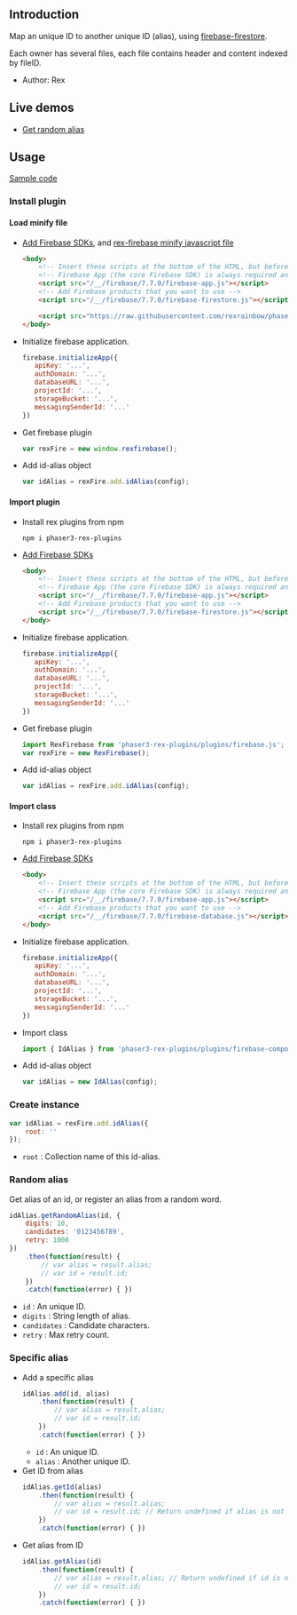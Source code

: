 ## Introduction

Map an unique ID to another unique ID (alias), using [firebase-firestore](https://firebase.google.com/docs/firestore/).

Each owner has several files, each file contains header and content indexed by fileID.

- Author: Rex

## Live demos

- [Get random alias](https://codepen.io/rexrainbow/pen/jOEBYQG)

## Usage

[Sample code](https://github.com/rexrainbow/phaser3-rex-notes/blob/master/examples/firebase-idalias)

### Install plugin

#### Load minify file

- [Add Firebase SDKs](https://firebase.google.com/docs/web/setup), and [rex-firebase minify javascript file](https://raw.githubusercontent.com/rexrainbow/phaser3-rex-notes/master/dist/rexfirebase.min.js)
    ```html
    <body>
        <!-- Insert these scripts at the bottom of the HTML, but before you use any Firebase services -->
        <!-- Firebase App (the core Firebase SDK) is always required and must be listed first -->
        <script src="/__/firebase/7.7.0/firebase-app.js"></script>
        <!-- Add Firebase products that you want to use -->
        <script src="/__/firebase/7.7.0/firebase-firestore.js"></script>

        <script src="https://raw.githubusercontent.com/rexrainbow/phaser3-rex-notes/master/dist/rexfirebase.min.js"></script>
    </body>    
    ```
- Initialize firebase application.
    ```javascript
    firebase.initializeApp({
       apiKey: '...',
       authDomain: '...',
       databaseURL: '...',
       projectId: '...',
       storageBucket: '...',
       messagingSenderId: '...'
    })
    ```
- Get firebase plugin
    ```javascript
    var rexFire = new window.rexfirebase();
    ```
- Add id-alias object
    ```javascript
    var idAlias = rexFire.add.idAlias(config);
    ```

#### Import plugin

- Install rex plugins from npm
    ```
    npm i phaser3-rex-plugins
    ```
- [Add Firebase SDKs](https://firebase.google.com/docs/web/setup)
    ```html
    <body>
        <!-- Insert these scripts at the bottom of the HTML, but before you use any Firebase services -->
        <!-- Firebase App (the core Firebase SDK) is always required and must be listed first -->
        <script src="/__/firebase/7.7.0/firebase-app.js"></script>
        <!-- Add Firebase products that you want to use -->
        <script src="/__/firebase/7.7.0/firebase-firestore.js"></script>
    </body>    
    ```
- Initialize firebase application.
    ```javascript
    firebase.initializeApp({
       apiKey: '...',
       authDomain: '...',
       databaseURL: '...',
       projectId: '...',
       storageBucket: '...',
       messagingSenderId: '...'
    })
    ```
- Get firebase plugin
    ```javascript
    import RexFirebase from 'phaser3-rex-plugins/plugins/firebase.js';    
    var rexFire = new RexFirebase();
    ```
- Add id-alias object
    ```javascript
    var idAlias = rexFire.add.idAlias(config);
    ```

#### Import class

- Install rex plugins from npm
    ```
    npm i phaser3-rex-plugins
    ```
- [Add Firebase SDKs](https://firebase.google.com/docs/web/setup)
    ```html
    <body>
        <!-- Insert these scripts at the bottom of the HTML, but before you use any Firebase services -->
        <!-- Firebase App (the core Firebase SDK) is always required and must be listed first -->
        <script src="/__/firebase/7.7.0/firebase-app.js"></script>
        <!-- Add Firebase products that you want to use -->
        <script src="/__/firebase/7.7.0/firebase-database.js"></script>
    </body>    
    ```
- Initialize firebase application.
    ```javascript
    firebase.initializeApp({
       apiKey: '...',
       authDomain: '...',
       databaseURL: '...',
       projectId: '...',
       storageBucket: '...',
       messagingSenderId: '...'
    })
    ```
- Import class
    ```javascript
    import { IdAlias } from 'phaser3-rex-plugins/plugins/firebase-components.js';
    ```
- Add id-alias object
    ```javascript
    var idAlias = new IdAlias(config);
    ```

### Create instance

```javascript
var idAlias = rexFire.add.idAlias({
    root: ''
});
```

- `root` : Collection name of this id-alias.

### Random alias

Get alias of an id, or register an alias from a random word.

```javascript
idAlias.getRandomAlias(id, {
    digits: 10,
    candidates: '0123456789',
    retry: 1000
})
    .then(function(result) { 
        // var alias = result.alias;
        // var id = result.id;
    })
    .catch(function(error) { })
```

- `id` : An unique ID.
- `digits` : String length of alias.
- `candidates` : Candidate characters.
- `retry` : Max retry count.

### Specific alias

- Add a specific alias
    ```javascript
    idAlias.add(id, alias)
        .then(function(result) { 
            // var alias = result.alias;
            // var id = result.id;
        })
        .catch(function(error) { })
    ```
    - `id` : An unique ID.
    - `alias` : Another unique ID.
- Get ID from alias
    ```javascript
    idAlias.getId(alias)
        .then(function(result) { 
            // var alias = result.alias;
            // var id = result.id; // Return undefined if alias is not existed.
        })
        .catch(function(error) { })
    ```
- Get alias from ID
    ```javascript
    idAlias.getAlias(id)
        .then(function(result) { 
            // var alias = result.alias; // Return undefined if id is not existed.
            // var id = result.id;
        })
        .catch(function(error) { })
    ```